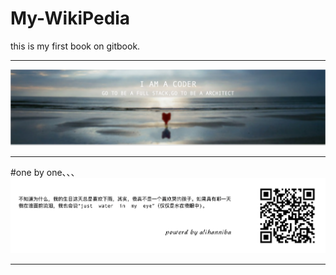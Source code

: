 # My-WikiPedia

this is my first book on gitbook.

---

![](ali-17@2x.png)






---




#one by one、、、
![](alihanniba.png)

---



